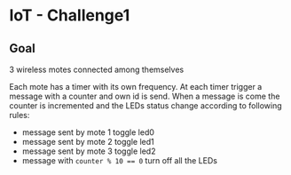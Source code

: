 # IoT - Challenge1

## Goal

3 wireless motes connected among themselves

Each mote has a timer with its own frequency. At each timer trigger a message with a counter and own id is send.
When a message is come the counter is incremented and the LEDs status change according to following rules:

- message sent by mote 1 toggle led0
- message sent by mote 2 toggle led1
- message sent by mote 3 toggle led2
- message with `counter % 10 == 0` turn off all the LEDs